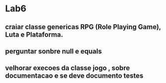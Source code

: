# Lab6
## craiar classe genericas RPG (Role Playing Game), Luta e Plataforma.
## perguntar sonbre null e equals
## velhorar execoes da classe jogo , sobre documentacao e se deve documento testes